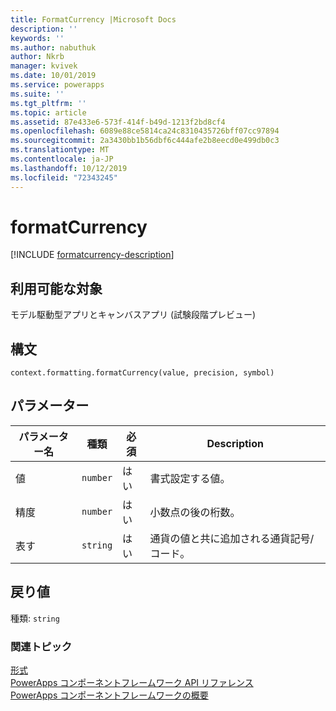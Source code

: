 ```yaml
---
title: FormatCurrency |Microsoft Docs
description: ''
keywords: ''
ms.author: nabuthuk
author: Nkrb
manager: kvivek
ms.date: 10/01/2019
ms.service: powerapps
ms.suite: ''
ms.tgt_pltfrm: ''
ms.topic: article
ms.assetid: 87e433e6-573f-414f-b49d-1213f2bd8cf4
ms.openlocfilehash: 6089e88ce5814ca24c8310435726bff07cc97894
ms.sourcegitcommit: 2a3430bb1b56dbf6c444afe2b8eecd0e499db0c3
ms.translationtype: MT
ms.contentlocale: ja-JP
ms.lasthandoff: 10/12/2019
ms.locfileid: "72343245"
---
```

# <a name="formatcurrency"></a>formatCurrency

[!INCLUDE [formatcurrency-description](includes/formatcurrency-description.md)]

## <a name="available-for"></a>利用可能な対象 

モデル駆動型アプリとキャンバスアプリ (試験段階プレビュー)

## <a name="syntax"></a>構文

`context.formatting.formatCurrency(value, precision, symbol)`

## <a name="parameters"></a>パラメーター

| パラメーター名|種類|必須|Description|
| ------------- |----|--------|-----------|
|値|`number`|はい| 書式設定する値。|
|精度|`number`|はい| 小数点の後の桁数。|
|表す|`string`|はい| 通貨の値と共に追加される通貨記号/コード。|

## <a name="return-value"></a>戻り値

種類: `string`


### <a name="related-topics"></a>関連トピック

[形式](../formatting.md)<br/>
[PowerApps コンポーネントフレームワーク API リファレンス](../../reference/index.md)<br/>
[PowerApps コンポーネントフレームワークの概要](../../overview.md)
